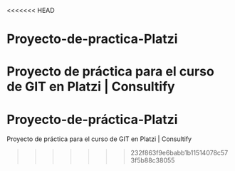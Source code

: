 <<<<<<< HEAD
# Proyecto-de-practica-Platzi
Proyecto de práctica para el curso de GIT en Platzi | Consultify
=======
# Proyecto-de-práctica-Platzi
Proyecto de práctica para el curso de GIT en Platzi | Consultify
>>>>>>> 232f863f9e6babb1b11514078c573f5b88c38055
